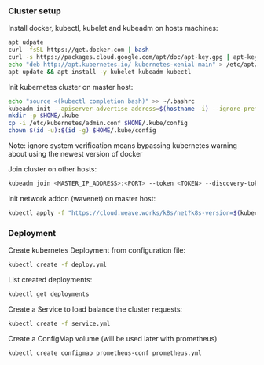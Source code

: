 ### Cluster setup

Install docker, kubectl, kubelet and kubeadm on hosts machines:

```sh
apt udpate
curl -fsSL https://get.docker.com | bash
curl -s https://packages.cloud.google.com/apt/doc/apt-key.gpg | apt-key add -
echo "deb http://apt.kubernetes.io/ kubernetes-xenial main" > /etc/apt/sources.list.d/kubernetes.list
apt update && apt install -y kubelet kubeadm kubectl
```

Init kubernetes cluster on master host:

```sh
echo "source <(kubectl completion bash)" >> ~/.bashrc
kubeadm init --apiserver-advertise-address=$(hostname -i) --ignore-preflight-errors=SystemVerification
mkdir -p $HOME/.kube
cp -i /etc/kubernetes/admin.conf $HOME/.kube/config
chown $(id -u):$(id -g) $HOME/.kube/config
```
Note: ignore system verification means bypassing kubernetes warning about using the newest version of docker

Join cluster on other hosts:

```sh
kubeadm join <MASTER_IP_ADDRESS>:<PORT> --token <TOKEN> --discovery-token-ca-cert-hash <HASH> --ignore-preflight-errors=SystemVerification
```

Init network addon (wavenet) on master host:

```sh
kubectl apply -f "https://cloud.weave.works/k8s/net?k8s-version=$(kubectl version | base64 | tr -d '\n')"
```

### Deployment 

Create kubernetes Deployment from configuration file:

```sh
kubectl create -f deploy.yml
```

List created deployments:

```sh
kubectl get deployments
```

Create a Service to load balance the cluster requests:

```sh
kubectl create -f service.yml
```

Create a ConfigMap volume (will be used later with prometheus)

```sh
kubectl create configmap prometheus-conf prometheus.yml
```
